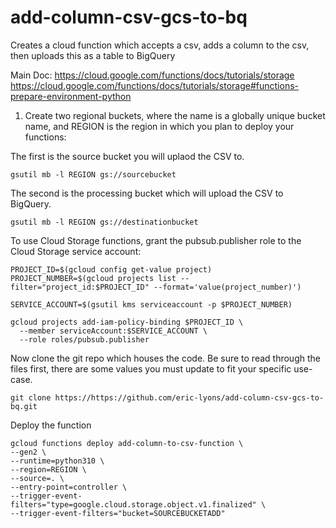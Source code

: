 # add-column-csv-gcs-to-bq
Creates a cloud function which accepts a csv, adds a column to the csv, then uploads this as a table to BigQuery

Main Doc: https://cloud.google.com/functions/docs/tutorials/storage
https://cloud.google.com/functions/docs/tutorials/storage#functions-prepare-environment-python

1. Create two regional buckets, where the name is a globally unique bucket name, and REGION is the region in which you plan to deploy your functions:

The first is the source bucket you will uplaod the CSV to.

```
gsutil mb -l REGION gs://sourcebucket
```

The second is the processing bucket which will upload the CSV to BigQuery. 

```
gsutil mb -l REGION gs://destinationbucket
```
To use Cloud Storage functions, grant the pubsub.publisher role to the Cloud Storage service account:

```
PROJECT_ID=$(gcloud config get-value project)
PROJECT_NUMBER=$(gcloud projects list --filter="project_id:$PROJECT_ID" --format='value(project_number)')

SERVICE_ACCOUNT=$(gsutil kms serviceaccount -p $PROJECT_NUMBER)

gcloud projects add-iam-policy-binding $PROJECT_ID \
  --member serviceAccount:$SERVICE_ACCOUNT \
  --role roles/pubsub.publisher
```

Now clone the git repo which houses the code. Be sure to read through the files first, there are some values you must update to fit your specific use-case.

```
git clone https://https://github.com/eric-lyons/add-column-csv-gcs-to-bq.git
```

Deploy the function

```
gcloud functions deploy add-column-to-csv-function \
--gen2 \
--runtime=python310 \
--region=REGION \
--source=. \
--entry-point=controller \
--trigger-event-filters="type=google.cloud.storage.object.v1.finalized" \
--trigger-event-filters="bucket=SOURCEBUCKETADD"

```
